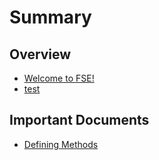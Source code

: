 # Summary

## Overview

* [Welcome to FSE!](README.md)
* [test](test.md)

## Important Documents

* [Defining Methods](methods.md)

